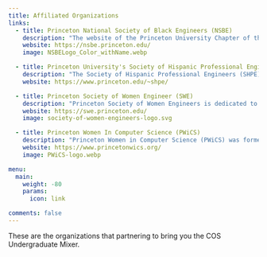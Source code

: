 ```yaml
---
title: Affiliated Organizations
links:
  - title: Princeton National Society of Black Engineers (NSBE)
    description: "The website of the Princeton University Chapter of the National Society of Black Engineers (NSBE). First chartered in April 1981. NSBE is one of the largest student run, non-profit organizations in the country with over 30,000 members worldwide. The mission of NSBE is: “To increase the number of culturally responsible black engineers who excel academically succeed professionally and positively impact the community.”"
    website: https://nsbe.princeton.edu/
    image: NSBELogo_Color_withName.webp

  - title: Princeton University's Society of Hispanic Professional Engineers (SHPE)
    description: "The Society of Hispanic Professional Engineers (SHPE) was founded in Los Angeles, California, in 1974 by a group of engineers employed by the city of Los Angeles. Their objective was to form a national organization of professional engineers to serve as role models in the Hispanic community. The mission of SHPE Princeton is to create opportunities for personal and professional growth to persons of Hispanic descent who are studying engineering. Furthermore the chapter will provide a bridge from industry to students and the community. The common background, culture, and values of members will be capitalized on to inspire them to new heights."
    website: https://www.princeton.edu/~shpe/

  - title: Princeton Society of Women Engineer (SWE)
    description: "Princeton Society of Women Engineers is dedicated to promoting a sense of community among B.S.E. students, professors, and alumnae of Princeton, and introducing younger girls to the various opportunities offered by studying engineering. Membership in SWE is open to all Princeton students, irrespective of gender."
    website: https://swe.princeton.edu/
    image: society-of-women-engineers-logo.svg

  - title: Princeton Women In Computer Science (PWiCS)
    description: "Princeton Women in Computer Science (PWiCS) was formed in May of 2010 by two female computer science undergraduates who wanted to find a way to allow the small number of women in the computer science department at Princeton to meet each other and encourage other women to see how much fun it is to be a computer scientist.  The group started out holding course advising study breaks for younger students, and now has grown into hosting many other kinds of events. Today, PWiCS plans regular events with opportunities for students to bond and for underclassmen to seek advice from upperclassmen. In addition, PWiCS partners up with companies such as Google, Facebook, and Microsoft for information sessions, workshops, talks, and other corporate sponsorship events. PWiCS also plays an active role in community outreach, attending the Society of Women Engineers’ annual High School Colloquium and  planning computer science workshops for middle school and high school students."
    website: https://www.princetonwics.org/
    image: PWiCS-logo.webp

menu:
  main:
    weight: -80
    params:
      icon: link

comments: false
---
```


These are the organizations that partnering to bring you the COS Undergraduate Mixer.
